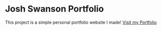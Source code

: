 # Josh Swanson Portfolio

This project is a simple personal portfolio website I made!
[Visit my Portfolio](https://swanso01.github.io/)